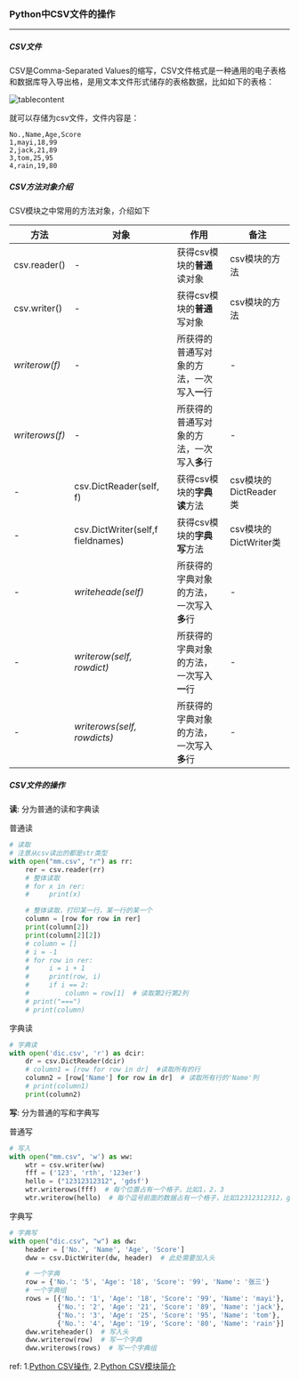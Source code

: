 ### Python中CSV文件的操作

***

##### CSV文件

CSV是Comma-Separated Values的缩写，CSV文件格式是一种通用的电子表格和数据库导入导出格，是用文本文件形式储存的表格数据，比如如下的表格：

![tablecontent](http://images.cnblogs.com/cnblogs_com/prayjourney/1041349/o_tablecontent.jpg)

就可以存储为csv文件，文件内容是：

```excel
No.,Name,Age,Score
1,mayi,18,99
2,jack,21,89
3,tom,25,95
4,rain,19,80
```



##### CSV方法对象介绍
CSV模块之中常用的方法对象，介绍如下

| 方法             | 对象                                | 作用                      | 备注                |
| -------------- | --------------------------------- | ----------------------- | ----------------- |
| csv.reader()   | -                                 | 获得csv模块的**普通**读对象       | csv模块的方法          |
| csv.writer()   | -                                 | 获得csv模块的**普通**写对象       | csv模块的方法          |
| *writerow(f)*  | -                                 | 所获得的普通写对象的方法，一次写入**一**行 | -                 |
| *writerows(f)* | -                                 | 所获得的普通写对象的方法，一次写入**多**行 | -                 |
| -              | csv.DictReader(self, f)           | 获得csv模块的**字典读**方法       | csv模块的DictReader类 |
| -              | csv.DictWriter(self,f fieldnames) | 获得csv模块的**字典写**方法       | csv模块的DictWriter类 |
| -              | *writeheade(self)*                | 所获得的字典对象的方法，一次写入**多**行  | -                 |
| -              | *writerow(self, rowdict)*         | 所获得的字典对象的方法，一次写入**一**行  | -                 |
| -              | *writerows(self, rowdicts)*       | 所获得的字典对象的方法，一次写入**多**行  | -                 |



##### CSV文件的操作
**读**: 分为普通的读和字典读

普通读
```python
# 读取
# 注意从csv读出的都是str类型
with open("mm.csv", "r") as rr:
    rer = csv.reader(rr)
    # 整体读取
    # for x in rer:
    #     print(x)

    # 整体读取，打印某一行，某一行的某一个
    column = [row for row in rer]
    print(column[2])
    print(column[2][2])
    # column = []
    # i = -1
    # for row in rer:
    #     i = i + 1
    #     print(row, i)
    #     if i == 2:
    #         column = row[1]  # 读取第2行第2列
    # print("===")
    # print(column)
```

字典读
```python
# 字典读
with open('dic.csv', 'r') as dcir:
    dr = csv.DictReader(dcir)
    # column1 = [row for row in dr]  #读取所有的行
    column2 = [row['Name'] for row in dr]  # 读取所有行的'Name'列
    # print(column1)
    print(column2)
```


**写**: 分为普通的写和字典写

普通写
```python
# 写入
with open("mm.csv", 'w') as ww:
    wtr = csv.writer(ww)
    fff = ('123', 'rth', '123er')
    hello = ("12312312312", 'gdsf')
    wtr.writerows(fff)  # 每个位置占有一个格子，比如1，2，3
    wtr.writerow(hello)  # 每个逗号前面的数据占有一个格子，比如12312312312，gdsf
```

字典写
```python
# 字典写
with open("dic.csv", "w") as dw:
    header = ['No.', 'Name', 'Age', 'Score']
    dww = csv.DictWriter(dw, header)  # 此处需要加入头

    # 一个字典
    row = {'No.': '5', 'Age': '18', 'Score': '99', 'Name': '张三'}
    # 一个字典组
    rows = [{'No.': '1', 'Age': '18', 'Score': '99', 'Name': 'mayi'},
            {'No.': '2', 'Age': '21', 'Score': '89', 'Name': 'jack'},
            {'No.': '3', 'Age': '25', 'Score': '95', 'Name': 'tom'},
            {'No.': '4', 'Age': '19', 'Score': '80', 'Name': 'rain'}]
    dww.writeheader()  # 写入头
    dww.writerow(row)  # 写一个字典
    dww.writerows(rows)  # 写一个字典组
```



ref:
1.[Python CSV操作](http://blog.csdn.net/hitwangpeng/article/details/68489123),   2.[Python CSV模块简介](http://www.cnblogs.com/nisen/p/6155492.html)